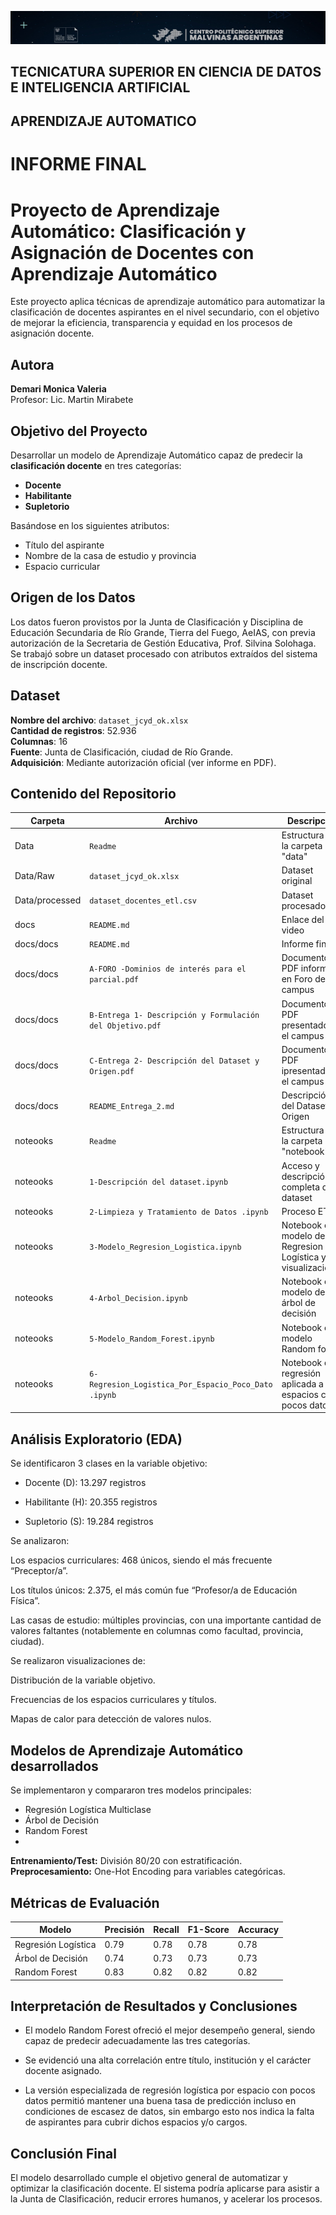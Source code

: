 ![Alt text](image.png)
## TECNICATURA SUPERIOR EN CIENCIA DE DATOS E INTELIGENCIA ARTIFICIAL
## APRENDIZAJE AUTOMATICO

# INFORME FINAL
# Proyecto de Aprendizaje Automático:  Clasificación y Asignación de Docentes con Aprendizaje Automático

Este proyecto aplica técnicas de aprendizaje automático para automatizar la clasificación de docentes aspirantes en el nivel secundario, con el objetivo de mejorar la eficiencia, transparencia y equidad en los procesos de asignación docente.

## Autora
**Demari Monica Valeria**  
Profesor: Lic. Martin Mirabete

## Objetivo del Proyecto

Desarrollar un modelo de Aprendizaje Automático capaz de predecir la **clasificación docente** en tres categorías:

- **Docente**
- **Habilitante**
- **Supletorio**

Basándose en los siguientes atributos:
- Título del aspirante
- Nombre de la casa de estudio y provincia
- Espacio curricular 

## Origen de los Datos

Los datos fueron provistos por la Junta de Clasificación y Disciplina de Educación Secundaria de Río Grande, Tierra del Fuego, AeIAS, con previa autorización de la Secretaria de Gestión Educativa, Prof. Silvina Solohaga. Se trabajó sobre un dataset procesado con atributos extraídos del sistema de inscripción docente.

## Dataset

**Nombre del archivo**: `dataset_jcyd_ok.xlsx`  
**Cantidad de registros**: 52.936  
**Columnas**: 16  
**Fuente**: Junta de Clasificación, ciudad de Río Grande.  
**Adquisición**: Mediante autorización oficial (ver informe en PDF).


## Contenido del Repositorio
| Carpeta                       | Archivo                                                   | Descripción                                                 |
|-------------------------------|-----------------------------------------------------------|-------------------------------------------------------------|
|    Data                       | `Readme`                                                  | Estructura de la carpeta "data"                             |
|    Data/Raw                   | `dataset_jcyd_ok.xlsx`                                    | Dataset original                                            |
|    Data/processed             | `dataset_docentes_etl.csv`                                | Dataset procesado                                           |  
|    docs                       | `README.md`                                               | Enlace del video                                            |
|    docs/docs                  | `README.md`                                               | Informe final                                               |
|    docs/docs                  | `A-FORO -Dominios de interés para el parcial.pdf`         | Documento PDF informado en Foro del campus                  |
|    docs/docs                  | `B-Entrega 1- Descripción y Formulación del Objetivo.pdf` | Documento PDF presentado en el campus                       |
|    docs/docs                  | `C-Entrega 2- Descripción del Dataset y Origen.pdf`       | Documento PDF ipresentado en el campus                      |
|    docs/docs                  | `README_Entrega_2.md `                                    | Descripción del Dataset y Origen                            |
|    noteooks                   | `Readme`                                                  | Estructura de la carpeta "notebook"                         |
|    noteooks                   | `1-Descripción del dataset.ipynb`                         | Acceso y descripción completa del dataset                   |
|    noteooks                   | `2-Limpieza y Tratamiento de Datos .ipynb`                | Proceso ETL                                                 |
|    noteooks                   | `3-Modelo_Regresion_Logistica.ipynb`                      | Notebook con modelo de Regresion Logística y visualizaciones|
|    noteooks                   | `4-Arbol_Decision.ipynb`                                  | Notebook con modelo de árbol de decisión                    |
|    noteooks                   | `5-Modelo_Random_Forest.ipynb`                            | Notebook con modelo Random forest                           |
|    noteooks                   | `6-Regresion_Logistica_Por_Espacio_Poco_Dato .ipynb`      | Notebook de regresión aplicada a espacios con pocos datos   |


## Análisis Exploratorio (EDA)

Se identificaron 3 clases en la variable objetivo:

- Docente (D): 13.297 registros

- Habilitante (H): 20.355 registros

- Supletorio (S): 19.284 registros

Se analizaron:

Los espacios curriculares: 468 únicos, siendo el más frecuente “Preceptor/a”.

Los títulos únicos: 2.375, el más común fue “Profesor/a de Educación Física”.

Las casas de estudio: múltiples provincias, con una importante cantidad de valores faltantes (notablemente en columnas como facultad, provincia, ciudad).

Se realizaron visualizaciones de:

Distribución de la variable objetivo.

Frecuencias de los espacios curriculares y títulos.

Mapas de calor para detección de valores nulos.


## Modelos de Aprendizaje Automático desarrollados

Se implementaron y compararon tres modelos principales:
- Regresión Logística Multiclase
- Árbol de Decisión
- Random Forest
- 
**Entrenamiento/Test:** División 80/20 con estratificación.
**Preprocesamiento:** One-Hot Encoding para variables categóricas.



## Métricas de Evaluación 

| Modelo              | Precisión | Recall | F1-Score | Accuracy |
| ------------------- | --------- | ------ | -------- | -------- |
| Regresión Logística | 0.79      | 0.78   | 0.78     | 0.78     |
| Árbol de Decisión   | 0.74      | 0.73   | 0.73     | 0.73     |
| Random Forest       | 0.83      | 0.82   | 0.82     | 0.82     |



## Interpretación de Resultados y Conclusiones

- El modelo Random Forest ofreció el mejor desempeño general, siendo capaz de predecir adecuadamente las tres categorías.

- Se evidenció una alta correlación entre título, institución y el carácter docente asignado.

- La versión especializada de regresión logística por espacio con pocos datos permitió mantener una buena tasa de predicción incluso en condiciones de escasez de datos, sin embargo esto nos indica la falta de aspirantes para cubrir dichos espacios y/o cargos.


## Conclusión Final
El modelo desarrollado cumple el objetivo general de automatizar y optimizar la clasificación docente. El sistema podría aplicarse para asistir a la Junta de Clasificación, reducir errores humanos, y acelerar los procesos. 



